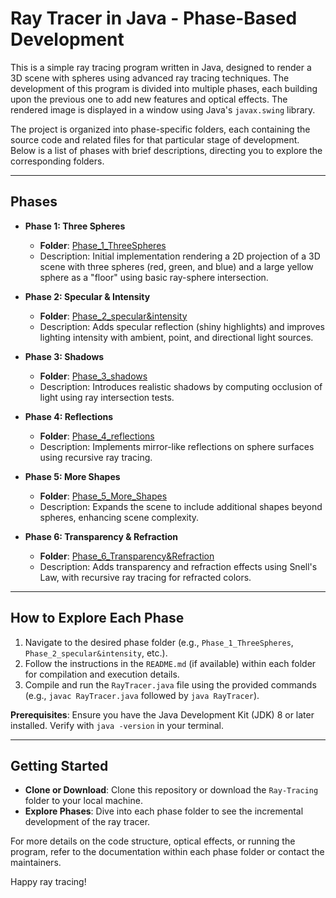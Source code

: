 # Ray Tracer in Java - Phase-Based Development

This is a simple ray tracing program written in Java, designed to render a 3D scene with spheres using advanced ray tracing techniques. The development of this program is divided into multiple phases, each building upon the previous one to add new features and optical effects. The rendered image is displayed in a window using Java's `javax.swing` library.

The project is organized into phase-specific folders, each containing the source code and related files for that particular stage of development. Below is a list of phases with brief descriptions, directing you to explore the corresponding folders.

---

## Phases

- **Phase 1: Three Spheres**  
  - **Folder**: [Phase_1_ThreeSpheres](Phase_1_ThreeSpheres)
  - Description: Initial implementation rendering a 2D projection of a 3D scene with three spheres (red, green, and blue) and a large yellow sphere as a "floor" using basic ray-sphere intersection.

- **Phase 2: Specular & Intensity**  
  - **Folder**: [Phase_2_specular&intensity](Phase_2_specular&intensity)
  - Description: Adds specular reflection (shiny highlights) and improves lighting intensity with ambient, point, and directional light sources.

- **Phase 3: Shadows**  
  - **Folder**:  [Phase_3_shadows](Phase_3_shadows)
  - Description: Introduces realistic shadows by computing occlusion of light using ray intersection tests.

- **Phase 4: Reflections**  
  - **Folder**: [Phase_4_reflections](Phase_4_reflections)
  - Description: Implements mirror-like reflections on sphere surfaces using recursive ray tracing.

- **Phase 5: More Shapes**  
  - **Folder**:  [Phase_5_More_Shapes](Phase_5_More_Shapes)
  - Description: Expands the scene to include additional shapes beyond spheres, enhancing scene complexity.

- **Phase 6: Transparency & Refraction**  
  - **Folder**: [Phase_6_Transparency&Refraction](Phase_6_Transparency&Refraction)
  - Description: Adds transparency and refraction effects using Snell's Law, with recursive ray tracing for refracted colors.

---

## How to Explore Each Phase

1. Navigate to the desired phase folder (e.g., `Phase_1_ThreeSpheres`, `Phase_2_specular&intensity`, etc.).
2. Follow the instructions in the `README.md` (if available) within each folder for compilation and execution details.
3. Compile and run the `RayTracer.java` file using the provided commands (e.g., `javac RayTracer.java` followed by `java RayTracer`).

**Prerequisites**: Ensure you have the Java Development Kit (JDK) 8 or later installed. Verify with `java -version` in your terminal.

---

## Getting Started

- **Clone or Download**: Clone this repository or download the `Ray-Tracing` folder to your local machine.
- **Explore Phases**: Dive into each phase folder to see the incremental development of the ray tracer.

For more details on the code structure, optical effects, or running the program, refer to the documentation within each phase folder or contact the maintainers.

Happy ray tracing!
